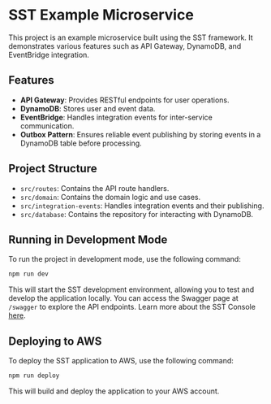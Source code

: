 # SST Example Microservice

This project is an example microservice built using the SST framework. It demonstrates various features such as API Gateway, DynamoDB, and EventBridge integration.

## Features

- **API Gateway**: Provides RESTful endpoints for user operations.
- **DynamoDB**: Stores user and event data.
- **EventBridge**: Handles integration events for inter-service communication.
- **Outbox Pattern**: Ensures reliable event publishing by storing events in a DynamoDB table before processing.

## Project Structure

- `src/routes`: Contains the API route handlers.
- `src/domain`: Contains the domain logic and use cases.
- `src/integration-events`: Handles integration events and their publishing.
- `src/database`: Contains the repository for interacting with DynamoDB.

## Running in Development Mode

To run the project in development mode, use the following command:

```bash
npm run dev
```

This will start the SST development environment, allowing you to test and develop the application locally. You can access the Swagger page at `/swagger` to explore the API endpoints. Learn more about the SST Console [here](https://ion.sst.dev/docs/console/).

## Deploying to AWS

To deploy the SST application to AWS, use the following command:

```bash
npm run deploy
```

This will build and deploy the application to your AWS account.
